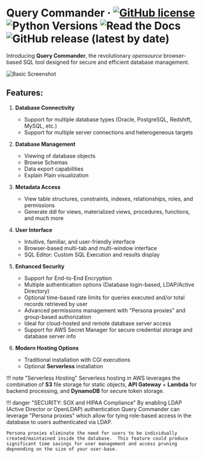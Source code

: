 # Query Commander &middot; [![GitHub license](https://img.shields.io/github/license/lnxusr1/query-commander)](https://github.com/lnxusr1/query-commander/blob/master/LICENSE) ![Python Versions](https://img.shields.io/pypi/pyversions/yt2mp3.svg) ![Read the Docs](https://img.shields.io/readthedocs/query-commander) ![GitHub release (latest by date)](https://img.shields.io/github/v/release/lnxusr1/query-commander)

Introducing **Query Commander**, the revolutionary *opensource* browser-based SQL tool designed for secure and efficient database management. 

![Basic Screenshot](/images/screen_basic.png)

## Features:

1. **Database Connectivity**
    - Support for multiple database types (Oracle, PostgreSQL, Redshift, MySQL, etc.)
    - Support for multiple server connections and heterogeneous targets

3. **Database Management**
    - Viewing of database objects
    - Browse Schemas
    - Data export capabilities
    - Explain Plain visualization

4. **Metadata Access**
    - View table structures, constraints, indexes, relationships, roles, and permissions
    - Generate ddl for views, materialized views, procedures, functions, and much more

5. **User Interface**
    - Intuitive, familiar, and user-friendly interface
    - Browser-based multi-tab and multi-window interface
    - SQL Editor: Custom SQL Execution and results display

6. **Enhanced Security**
    - Support for End-to-End Encryption
    - Multiple authentication options (Database login-based, LDAP/Active Directory)
    - Optional time-based rate limits for queries executed and/or total records retrieved by user
    - Advanced permissions management with "Persona proxies" and group-based authorization
    - Ideal for cloud-hosted and remote database server access
    - Support for AWS Secret Manager for secure credential storage and database server info

7. **Modern Hosting Options**
    - Traditional installation with CGI executions
    - Optional **Serverless** installation

!!! note "Serverless Hosting"
    Serverless hosting in AWS leverages the combination of **S3** file storage for static objects, **API Gateway** + **Lambda** for backend processing, and **DynamoDB** for secure token storage.

!!! danger "SECURITY: SOX and HIPAA Compliance"
    By enabling LDAP (Active Director or OpenLDAP) authentication Query Commander can leverage "Persona proxies" which allow for tying role-based access in the database to users authenticated via LDAP.  
    
    Persona proxies eliminate the need for users to be individually created/maintained inside the database.  This feature could produce significant time savings for user management and access pruning depnending on the size of your user-base.



